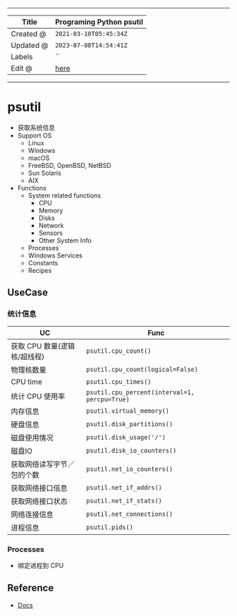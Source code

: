 -----

| Title     | Programing Python psutil                            |
| --------- | --------------------------------------------------- |
| Created @ | `2021-03-10T05:45:34Z`                              |
| Updated @ | `2023-07-08T14:54:41Z`                              |
| Labels    | \`\`                                                |
| Edit @    | [here](https://github.com/junxnone/xwiki/issues/98) |

-----

# psutil

  - 获取系统信息
  - Support OS
      - Linux
      - Windows
      - macOS
      - FreeBSD, OpenBSD, NetBSD
      - Sun Solaris
      - AIX
  - Functions
      - System related functions
          - CPU
          - Memory
          - Disks
          - Network
          - Sensors
          - Other System Info
      - Processes
      - Windows Services
      - Constants
      - Recipes

## UseCase

### 统计信息

| UC                 | Func                                          |
| ------------------ | --------------------------------------------- |
| 获取 CPU 数量(逻辑核/超线程) | `psutil.cpu_count()`                          |
| 物理核数量              | `psutil.cpu_count(logical=False)`             |
| CPU time           | `psutil.cpu_times()`                          |
| 统计 CPU 使用率         | `psutil.cpu_percent(interval=1, percpu=True)` |
| 内存信息               | `psutil.virtual_memory()`                     |
| 硬盘信息               | `psutil.disk_partitions()`                    |
| 磁盘使用情况             | `psutil.disk_usage('/')`                      |
| 磁盘IO               | `psutil.disk_io_counters()`                   |
| 获取网络读写字节／包的个数      | `psutil.net_io_counters()`                    |
| 获取网络接口信息           | `psutil.net_if_addrs()`                       |
| 获取网络接口状态           | `psutil.net_if_stats()`                       |
| 网络连接信息             | `psutil.net_connections()`                    |
| 进程信息               | `psutil.pids()`                               |

### Processes

  - 绑定进程到 CPU

## Reference

  - [Docs](https://psutil.readthedocs.io/en/latest/)
